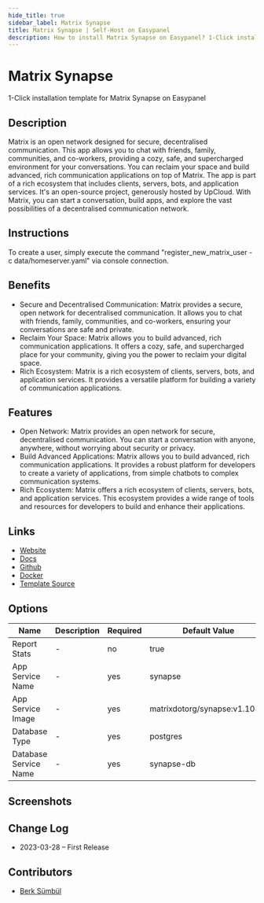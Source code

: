 ```yaml
---
hide_title: true
sidebar_label: Matrix Synapse
title: Matrix Synapse | Self-Host on Easypanel
description: How to install Matrix Synapse on Easypanel? 1-Click installation template for Matrix Synapse on Easypanel
---
```


<!-- generated -->

# Matrix Synapse

1-Click installation template for Matrix Synapse on Easypanel

## Description

Matrix is an open network designed for secure, decentralised communication. This app allows you to chat with friends, family, communities, and co-workers, providing a cozy, safe, and supercharged environment for your conversations. You can reclaim your space and build advanced, rich communication applications on top of Matrix. The app is part of a rich ecosystem that includes clients, servers, bots, and application services. It&#39;s an open-source project, generously hosted by UpCloud. With Matrix, you can start a conversation, build apps, and explore the vast possibilities of a decentralised communication network.

## Instructions

To create a user, simply execute the command &quot;register_new_matrix_user -c data/homeserver.yaml&quot; via console connection.

## Benefits

- Secure and Decentralised Communication: Matrix provides a secure, open network for decentralised communication. It allows you to chat with friends, family, communities, and co-workers, ensuring your conversations are safe and private.
- Reclaim Your Space: Matrix allows you to build advanced, rich communication applications. It offers a cozy, safe, and supercharged place for your community, giving you the power to reclaim your digital space.
- Rich Ecosystem: Matrix is a rich ecosystem of clients, servers, bots, and application services. It provides a versatile platform for building a variety of communication applications.

## Features

- Open Network: Matrix provides an open network for secure, decentralised communication. You can start a conversation with anyone, anywhere, without worrying about security or privacy.
- Build Advanced Applications: Matrix allows you to build advanced, rich communication applications. It provides a robust platform for developers to create a variety of applications, from simple chatbots to complex communication systems.
- Rich Ecosystem: Matrix offers a rich ecosystem of clients, servers, bots, and application services. This ecosystem provides a wide range of tools and resources for developers to build and enhance their applications.

## Links

- [Website](https://matrix.org)
- [Docs](https://matrix-org.github.io/synapse)
- [Github](https://github.com/matrix-org/synapse)
- [Docker](https://hub.docker.com/r/matrixdotorg/synapse)
- [Template Source](https://github.com/easypanel-io/templates/tree/main/templates/matrix-synapse)

## Options

Name | Description | Required | Default Value
-|-|-|-
Report Stats | - | no | true
App Service Name | - | yes | synapse
App Service Image | - | yes | matrixdotorg/synapse:v1.108.0
Database Type | - | yes | postgres
Database Service Name | - | yes | synapse-db

## Screenshots


## Change Log

- 2023-03-28 – First Release

## Contributors

- [Berk Sümbül](https://berksmbl.com)
